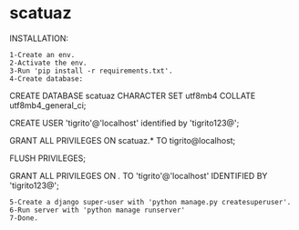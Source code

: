 # scatuaz

INSTALLATION:

    1-Create an env.
    2-Activate the env.
    3-Run 'pip install -r requirements.txt'.
    4-Create database:

CREATE DATABASE scatuaz CHARACTER SET utf8mb4 COLLATE utf8mb4_general_ci;

CREATE USER 'tigrito'@'localhost' identified by 'tigrito123@';

GRANT ALL PRIVILEGES ON scatuaz.* TO tigrito@localhost;

FLUSH PRIVILEGES;

GRANT ALL PRIVILEGES ON *.* TO 'tigrito'@'localhost' IDENTIFIED BY 'tigrito123@';
    
    5-Create a django super-user with 'python manage.py createsuperuser'.
    6-Run server with 'python manage runserver'
    7-Done.
